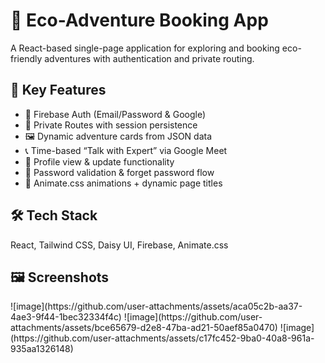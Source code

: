 <h1>🌿 Eco-Adventure Booking App</h1>
<p>A React-based single-page application for exploring and booking eco-friendly adventures with authentication and private routing.</p>

<h2>🚀 Key Features</h2>
<ul>
  <li>🔐 Firebase Auth (Email/Password & Google)</li>
  <li>🎫 Private Routes with session persistence</li>
  <li>🖼️ Dynamic adventure cards from JSON data</li>
  <li>📞 Time-based “Talk with Expert” via Google Meet</li>
  <li>👤 Profile view & update functionality</li>
  <li>🧠 Password validation & forget password flow</li>
  <li>🎨 Animate.css animations + dynamic page titles</li>
</ul>

<h2>🛠 Tech Stack</h2>
<p>React, Tailwind CSS, Daisy UI, Firebase, Animate.css</p>

<h2>🖼️ Screenshots</h2>
![image](https://github.com/user-attachments/assets/aca05c2b-aa37-4ae3-9f44-1bec32334f4c)
![image](https://github.com/user-attachments/assets/bce65679-d2e8-47ba-ad21-50aef85a0470)
![image](https://github.com/user-attachments/assets/c17fc452-9ba0-40a8-961a-935aa1326148)
